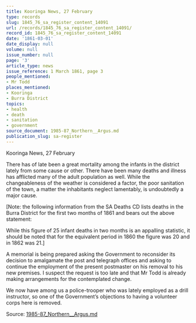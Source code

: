 ```yaml
---
title: Kooringa News, 27 February
type: records
slug: 1845_76_sa_register_content_14091
url: /records/1845_76_sa_register_content_14091/
record_id: 1845_76_sa_register_content_14091
date: '1861-03-01'
date_display: null
volume: null
issue_number: null
page: '3'
article_type: news
issue_reference: 1 March 1861, page 3
people_mentioned:
- Mr Todd
places_mentioned:
- Kooringa
- Burra District
topics:
- health
- death
- sanitation
- government
source_document: 1985-87_Northern__Argus.md
publication_slug: sa-register
---
```


Kooringa News, 27 February

There has of late been a great mortality among the infants in the district lately from some cause or other.  There have been many deaths and illness has afflicted many of the adult population as well.  While the changeableness of the weather is considered a factor, the poor sanitation of the town, a matter the inhabitants neglect lamentably, is undoubtedly a major cause.

[Note: the following information from the SA Deaths CD lists deaths in the Burra District for the first two months of 1861 and bears out the above statement:

While this figure of 25 infant deaths in two months is an appalling statistic, it should be noted that for the equivalent period in 1860 the figure was 20 and in 1862 was 21.]

A memorial is being prepared asking the Government to reconsider its decision to amalgamate the post and telegraph offices and asking to continue the employment of the present postmaster on his removal to his new premises.  I suspect the request is too late and that Mr Todd is already making arrangements for the contemplated change.

We now have among us a police-trooper who was lately employed as a drill instructor, so one of the Government’s objections to having a volunteer corps here is removed.

Source: [1985-87_Northern__Argus.md](/downloads/markdown/1985-87_Northern__Argus.md)
